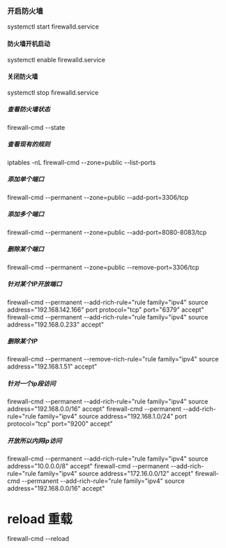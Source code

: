 ### 开启防火墙
systemctl start firewalld.service

#### 防火墙开机启动
systemctl enable firewalld.service

#### 关闭防火墙
systemctl stop firewalld.service

##### 查看防火墙状态
firewall-cmd --state

##### 查看现有的规则
iptables -nL
firewall-cmd --zone=public --list-ports

##### 添加单个端口
firewall-cmd --permanent --zone=public --add-port=3306/tcp

##### 添加多个端口
firewall-cmd --permanent --zone=public --add-port=8080-8083/tcp

##### 删除某个端口
firewall-cmd --permanent --zone=public --remove-port=3306/tcp

##### 针对某个IP开放端口
firewall-cmd --permanent --add-rich-rule="rule family="ipv4" source address="192.168.142.166" port protocol="tcp" port="6379" accept"
firewall-cmd --permanent --add-rich-rule="rule family="ipv4" source address="192.168.0.233" accept"

##### 删除某个IP
firewall-cmd --permanent --remove-rich-rule="rule family="ipv4" source address="192.168.1.51" accept"

##### 针对一个ip段访问
firewall-cmd --permanent --add-rich-rule="rule family="ipv4" source address="192.168.0.0/16" accept"
firewall-cmd --permanent --add-rich-rule="rule family="ipv4" source address="192.168.1.0/24" port protocol="tcp" port="9200" accept"

##### 开放所以内网ip访问
firewall-cmd --permanent --add-rich-rule="rule family="ipv4" source address="10.0.0.0/8" accept"
firewall-cmd --permanent --add-rich-rule="rule family="ipv4" source address="172.16.0.0/12" accept"
firewall-cmd --permanent --add-rich-rule="rule family="ipv4" source address="192.168.0.0/16" accept"


# reload 重载
firewall-cmd --reload
